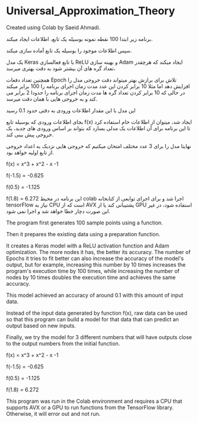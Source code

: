 # Universal_Approximation_Theory

Created using Colab by Saeid Ahmadi.

برنامه زیر ابتدا 100 نقطه نمونه بوسیله یک تابع، اطلاعات ایجاد میکند.

سپس اطلاعات موجود را بوسیله یک تابع آماده سازی میکند.

یک مدل Keras با تابع فعالسازی ReLU و بهینه سازی Adam ایجاد میکند که هرچقدر تعداد گره های آن بیشتر شود به دقت بهتری میرسد،

همچنین تعداد دفعات Epoch تلاش برای برازش بهتر میتواند دقت خروجی مدل را افزایش دهد اما مثلا 10 برابر کردن این عدد مدت زمان اجرای برنامه را 100 برابر میکند در حالی که 10 برابر کردن تعداد گره ها مدت زمان اجرای برنامه را حدودا 2 برابر می کند و به خروجی هایی با همان دقت میرسد.

این مدل با این مقدار اطلاعات ورودی به دقتی حدود 0.1 رسید

بجای اطلاعات ورودی که بوسیله تابع f(x) ایجاد شد، میتوان از اطلاعات خام استفاده کرد تا این برنامه برای آن اطلاعات یک مدلی بسازد که بتواند بر اساس ورودی های جدید، یک خروجی پیش بینی کند.

نهایتا مدل را برای 3 عدد مختلف امتحان میکنیم که خروجی هایی نزدیک به اعداد خروجی از تابع اولیه خواهد بود.

f(x) = x^3 + x^2 - x -1

f(-1.5) = -0.625

f(0.5) = -1.125

f(1.8) = 6.272
این برنامه در محیط colab اجرا شد و برای اجرای توابعی از کتابخانه tensorFlow نیاز به CPU است که از AVX پشتیبانی کند یا از GPU استفاده شود، در غیر این صورت دچار خطا خواهد شد و اجرا نمی شود.

The program first generates 100 sample points using a function.

Then it prepares the existing data using a preparation function.

It creates a Keras model with a ReLU activation function and Adam optimization. The more nodes it has, the better its accuracy. The number of Epochs it tries to fit better can also increase the accuracy of the model's output, but for example, increasing this number by 10 times increases the program's execution time by 100 times, while increasing the number of nodes by 10 times doubles the execution time and achieves the same accuracy.

This model achieved an accuracy of around 0.1 with this amount of input data.

Instead of the input data generated by function f(x), raw data can be used so that this program can build a model for that data that can predict an output based on new inputs.

Finally, we try the model for 3 different numbers that will have outputs close to the output numbers from the initial function.

f(x) = x^3 + x^2 - x -1

f(-1.5) = -0.625

f(0.5) = -1.125

f(1.8) = 6.272

This program was run in the Colab environment and requires a CPU that supports AVX or a GPU to run functions from the TensorFlow library. Otherwise, it will error out and not run.
